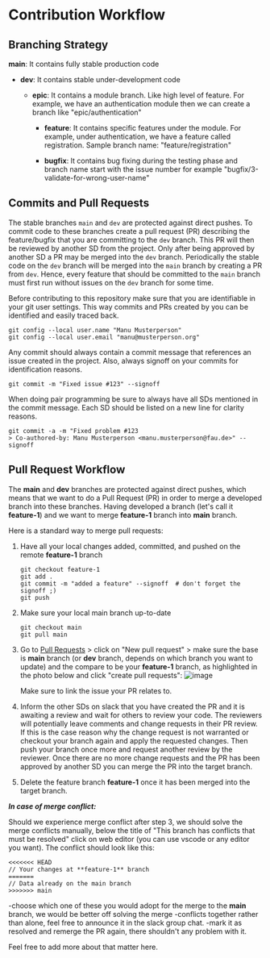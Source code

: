 <!--
SPDX-License-Identifier: MIT
SPDX-FileCopyrightText: 2023 Ruchita Nathani
SPDX-FileCopyrightText: 2023 Ahmed Sheta
-->

# Contribution Workflow

## Branching Strategy

**main**: It contains fully stable production code

- **dev**: It contains stable under-development code

  - **epic**: It contains a module branch. Like high level of feature. For example, we have an authentication module then we can create a branch like "epic/authentication"

    - **feature**: It contains specific features under the module. For example, under authentication, we have a feature called registration. Sample branch name: "feature/registration"

    - **bugfix**: It contains bug fixing during the testing phase and branch name start with the issue number for example "bugfix/3-validate-for-wrong-user-name"

## Commits and Pull Requests

The stable branches `main` and `dev` are protected against direct pushes. To commit code to these branches create a pull request (PR) describing the feature/bugfix that you are committing to the `dev` branch. This PR will then be reviewed by another SD from the project. Only after being approved by another SD a PR may be merged into the `dev` branch. Periodically the stable code on the `dev` branch will be merged into the `main` branch by creating a PR from `dev`. Hence, every feature that should be committed to the `main` branch must first run without issues on the `dev` branch for some time.

Before contributing to this repository make sure that you are identifiable in your git user settings. This way commits and PRs created by you can be identified and easily traced back.

```[bash]
git config --local user.name "Manu Musterperson"
git config --local user.email "manu@musterperson.org"
```

Any commit should always contain a commit message that references an issue created in the project. Also, always signoff on your commits for identification reasons.

```[bash]
git commit -m "Fixed issue #123" --signoff
```

When doing pair programming be sure to always have all SDs mentioned in the commit message. Each SD should be listed on a new line for clarity reasons.

```[bash]
git commit -a -m "Fixed problem #123
> Co-authored-by: Manu Musterperson <manu.musterperson@fau.de>" --signoff
```

## Pull Request Workflow

The **main** and **dev** branches are protected against direct pushes, which means that we want to do a Pull Request (PR) in order to merge a developed branch into these branches. Having developed a branch (let's call it **feature-1**) and we want to merge **feature-1** branch into **main** branch.

Here is a standard way to merge pull requests:

1. Have all your local changes added, committed, and pushed on the remote **feature-1** branch

   ```[bash]
   git checkout feature-1
   git add .
   git commit -m "added a feature" --signoff  # don't forget the signoff ;)
   git push
   ```

2. Make sure your local main branch up-to-date

   ```[bash]
   git checkout main
   git pull main
   ```

3. Go to [Pull Requests](https://github.com/amosproj/amos2023ws06-sales-lead-qualifier/pulls) > click on "New pull request" > make sure the base is **main** branch (or **dev** branch, depends on which branch you want to update) and the compare to be your **feature-1** branch, as highlighted in the photo below and click "create pull requests":
   ![image](https://github.com/amosproj/amos2023ws06-sales-lead-qualifier/assets/95130956/3eceb19d-bdb7-41bd-aa58-07ed7fb6148a)

   Make sure to link the issue your PR relates to.

4. Inform the other SDs on slack that you have created the PR and it is awaiting a review and wait for others to review your code. The reviewers will potentially leave comments and change requests in their PR review. If this is the case reason why the change request is not warranted or checkout your branch again and apply the requested changes. Then push your branch once more and request another review by the reviewer. Once there are no more change requests and the PR has been approved by another SD you can merge the PR into the target branch.

5. Delete the feature branch **feature-1** once it has been merged into the target branch.

_**In case of merge conflict:**_

Should we experience merge conflict after step 3, we should solve the merge conflicts manually, below the title of "This branch has conflicts that must be resolved" click on web editor (you can use vscode or any editor you want).
The conflict should look like this:

```[bash]
<<<<<<< HEAD
// Your changes at **feature-1** branch
=======
// Data already on the main branch
>>>>>>> main
```

-choose which one of these you would adopt for the merge to the **main** branch, we would be better off solving the merge -conflicts together rather than alone, feel free to announce it in the slack group chat.
-mark it as resolved and remerge the PR again, there shouldn't any problem with it.

Feel free to add more about that matter here.

